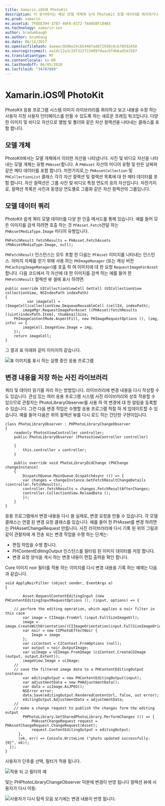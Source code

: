 ```yaml
---
title: Xamarin.iOS에 PhotoKit
description: 이 문서에서는 해당 모델 개체에 논의 PhotoKit 모델 데이터를 쿼리하거나 하는 방법과 사진 라이브러리에 대 한 변경 내용을 저장 합니다.
ms.prod: xamarin
ms.assetid: 7FDEE394-3787-40FA-8372-76A05BF184B3
ms.technology: xamarin-ios
author: bradumbaugh
ms.author: brumbaug
ms.date: 06/14/2017
ms.openlocfilehash: 4aeeec5b96e24c654407ad672930c0cb78592450
ms.sourcegitcommit: ea1dc12a3c2d7322f234997daacbfdb6ad542507
ms.translationtype: MT
ms.contentlocale: ko-KR
ms.lasthandoff: 06/05/2018
ms.locfileid: "34787899"
---
```

# <a name="photokit-in-xamarinios"></a>Xamarin.iOS에 PhotoKit

PhotoKit 응용 프로그램 시스템 이미지 라이브러리를 쿼리하고 보고 내용을 수정 하는 사용자 지정 사용자 인터페이스를 만들 수 있도록 하는 새로운 프레임 워크입니다. 다양 한 이미지 및 비디오 자산으로 앨범 및 폴더와 같은 자산 컬렉션을 나타내는 클래스를 포함 합니다.

## <a name="model-objects"></a>모델 개체

PhotoKit에서는 모델 개체에서 이러한 자산을 나타냅니다. 사진 및 비디오 자신을 나타내는 모델 개체는 유형 `PHAsset`합니다. A `PHAsset` 자산의 미디어 유형 및 만든 날짜와 같은 메타 데이터를 포함 합니다.
마찬가지로,는 `PHAssetCollection` 및 `PHCollectionList` 클래스 각각 자산 컬렉션 및 컬렉션 목록에 대 한 메타 데이터를 포함 합니다. 자산 컬렉션은 그룹 사진 및 비디오 특정 연도의 등의 자산입니다. 마찬가지로, 컬렉션 목록은 사진과 동영상 연도별로 그룹화 같은 자산 컬렉션의 그룹입니다.

## <a name="querying-model-data"></a>모델 데이터 쿼리

PhotoKit 쉽게 쿼리 모델 데이터를 다양 한 인출 메서드를 통해 있습니다. 예를 들어 모든 이미지를 검색 하려면 호출 하는 것 `PFAsset.Fetch`전달 하는 `PHAssetMediaType.Image` 미디어 유형입니다.

    PHFetchResult fetchResults = PHAsset.FetchAssets (PHAssetMediaType.Image, null);

`PHFetchResult` 인스턴스는 모두 포함 한 다음는 `PFAsset` 이미지를 나타내는 인스턴스. 이미지 자체를 얻기 위해 사용 하는 `PHImageManager` (또는 캐싱 버전 `PHCachingImageManager`)를 호출 하 여 이미지에 대 한 요청 `RequestImageForAsset`합니다. 다음 코드에서 각 자산에 대 한 이미지를 검색 하는 예를 들어 한 `PHFetchResult` 컬렉션 뷰 셀에 표시 하려면:


    public override UICollectionViewCell GetCell (UICollectionView collectionView, NSIndexPath indexPath)
    {
              var imageCell = (ImageCell)collectionView.DequeueReusableCell (cellId, indexPath);
            imageMgr.RequestImageForAsset ((PHAsset)fetchResults [(uint)indexPath.Item], thumbnailSize,
        PHImageContentMode.AspectFill, new PHImageRequestOptions (), (img, info) => {
            imageCell.ImageView.Image = img;
        });
        return imageCell;
    }

그 결과 표 아래와 같이 이미지의 같습니다.

![](photokit-images/image4.png "표 이미지를 표시 하는 실행 중인 응용 프로그램")
 
## <a name="saving-changes-to-the-photo-library"></a>변경 내용을 저장 하는 사진 라이브러리

쿼리 및 데이터 읽기를 처리 하는 방법입니다. 라이브러리에 변경 내용을 다시 작성할 수도 있습니다. 관심 있는 여러 응용 프로그램 시스템 사진 라이브러리와 상호 작용할 수 있으므로 관찰자는 PhotoLibraryObserver를 사용 하 여 변경에 대 한 알림을 등록할 수 있습니다. 그런 다음 변경 작업은 수행할 응용 프로그램 적절 하 게 업데이트할 수 있습니다. 예를 들어 다음은 위의 컬렉션 뷰를 다시 로드 하는 간단한 구현이입니다.

    class PhotoLibraryObserver : PHPhotoLibraryChangeObserver
    {
        readonly PhotosViewController controller;
        public PhotoLibraryObserver (PhotosViewController controller)
        
        {
            this.controller = controller;
        }
    
        public override void PhotoLibraryDidChange (PHChange changeInstance)
        {
            DispatchQueue.MainQueue.DispatchAsync (() => {
            var changes = changeInstance.GetFetchResultChangeDetails (controller.fetchResults);
            controller.fetchResults = changes.FetchResultAfterChanges;
            controller.CollectionView.ReloadData ();
            });
        }
    }
    
응용 프로그램에서 변경 내용을 다시 쓸 실제로, 변경 요청을 만들 수 있습니다. 각 모델 클래스는 연결 된 변경 요청 클래스를 있습니다. 예를 들어 한 PHAsset를 변경 하려면는 PHAssetChangeRequest 만듭니다. 사진 라이브러리에 다시 기록 된 위의 그림과 같이 관찰자에 게 전송 되는 변경 작업을 수행 하는 단계는:

-   편집 작업을 수행 합니다.
-   PHContentEditingOutput 인스턴스를 필터링 된 이미지 데이터를 저장 합니다.
-   변경 요청 양식을 게시 하는 변경 내용이 편집 출력을 확인 합니다.

Core 이미지 noir 필터를 적용 하는 이미지를 다시 변경 내용을 기록 하는 예제는 다음과 같습니다.

    void ApplyNoirFilter (object sender, EventArgs e)
    {
            
            Asset.RequestContentEditingInput (new PHContentEditingInputRequestOptions (), (input, options) => {
            
        // perform the editing operation, which applies a noir filter in this case
            var image = CIImage.FromUrl (input.FullSizeImageUrl);
            image = image.CreateWithOrientation((CIImageOrientation)input.FullSizeImageOrientation);
            var noir = new CIPhotoEffectNoir {
                Image = image
            };
            var ciContext = CIContext.FromOptions (null);
            var output = noir.OutputImage;
            var uiImage = UIImage.FromImage (ciContext.CreateCGImage (output, output.Extent));
            imageView.Image = uiImage;
        //
        // save the filtered image data to a PHContentEditingOutput instance
            var editingOutput = new PHContentEditingOutput(input);
            var adjustmentData = new PHAdjustmentData();
            var data = uiImage.AsJPEG();
            NSError error;
            data.Save(editingOutput.RenderedContentUrl, false, out error);
            editingOutput.AdjustmentData = adjustmentData;
        //
        // make a change request to publish the changes form the editing output
            PHPhotoLibrary.GetSharedPhotoLibrary.PerformChanges (() => {
                PHAssetChangeRequest request = PHAssetChangeRequest.ChangeRequest(Asset);
                request.ContentEditingOutput = editingOutput;
          },
          (ok, err) => Console.WriteLine ("photo updated successfully: {0}", ok));
      });
    }
    
사용자가 단추를 선택, 필터가 적용 됩니다.

![](photokit-images/image5.png "적용 되 고 필터의 예")
 
및는 PHPhotoLibraryChangeObserver 덕분에 변경이 반영 됩니다 컬렉션 뷰에 사용자가 다시 이동:

![](photokit-images/image6.png "사용자가 다시 탐색 모음 보기에는 변경 내용이 반영 됩니다.")
